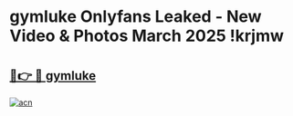 # gymluke Onlyfans Leaked - New Video & Photos March 2025 !krjmw

# <h2><a href="https://pul51k.iuczelnia.edu.pl?title=gymluke&ref=krjmw">🔗👉 🔴 gymluke</a></h2>

[![acn](https://github.com/user-attachments/assets/0f9c940e-d8b0-45ae-aac7-cd30a18b3e1c)](https://pul51k.iuczelnia.edu.pl?title=gymluke&ref=krjmw)

